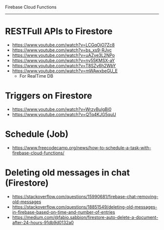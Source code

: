 Firebase Cloud Functions

---

# RESTFull APIs to Firestore

 - https://www.youtube.com/watch?v=LCGqOjO7Zc8
 - https://www.youtube.com/watch?v=bs_xs9-RJvc
 - https://www.youtube.com/watch?v=uAZye3L2NPo
 - https://www.youtube.com/watch?v=ny55KMSX-aY
 - https://www.youtube.com/watch?v=T8SZv6h2WbY
 - https://www.youtube.com/watch?v=mWAwxbeGU_E
   - For RealTime DB


# Triggers on Firestore

 - https://www.youtube.com/watch?v=WrzvBulgBi0
 - https://www.youtube.com/watch?v=QTq4KJG5quU

# Schedule (Job)

 - https://www.freecodecamp.org/news/how-to-schedule-a-task-with-firebase-cloud-functions/

# Deleting old messages in chat (Firestore)
 - https://stackoverflow.com/questions/15990681/firebase-chat-removing-old-messages
 - https://stackoverflow.com/questions/18851549/deleting-old-messages-in-firebase-based-on-time-and-number-of-entries
 - https://medium.com/@fabio.sabbion/firestore-auto-delete-a-document-after-24-hours-91db9d0132a0
